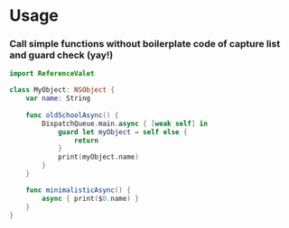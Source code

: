 # Usage

### Call simple functions without boilerplate code of capture list and guard check (yay!) 

```swift
import ReferenceValet

class MyObject: NSObject {
    var name: String
    
    func oldSchoolAsync() {
        DispatchQueue.main.async { [weak self] in
            guard let myObject = self else {
                return
            }
            print(myObject.name)
        }
    }

    func minimalisticAsync() {
        async { print($0.name) }
    }
}

```
